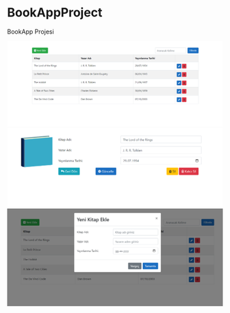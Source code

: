 # BookAppProject
BookApp Projesi

![Ana Menü](https://github.com/ahmetsensoy/BookAppProject/blob/main/images/s1.png) </br>
![Form](https://github.com/ahmetsensoy/BookAppProject/blob/main/images/s2.png) </br>
![Notify Icon](https://github.com/ahmetsensoy/BookAppProject/blob/main/images/s3.png) </br>
